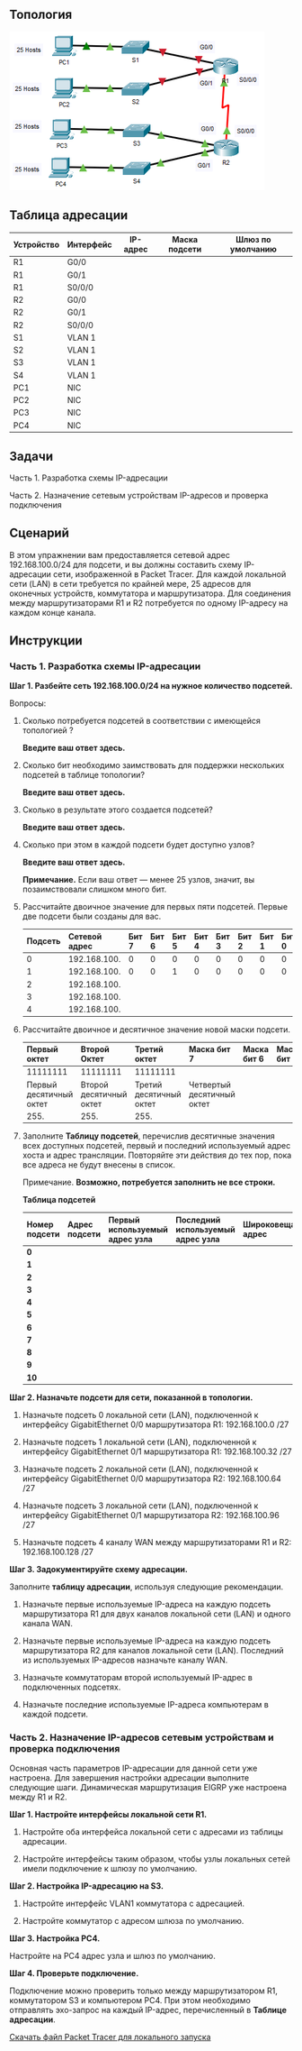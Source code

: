 ## Топология

![](./assets/topology.png)

## Таблица адресации

| Устройство | Интерфейс | IP-адрес | Маска подсети | Шлюз по умолчанию |
|------------|-----------|----------|---------------|-------------------|
| R1         | G0/0      |          |               |                   |
| R1         | G0/1      |          |               |                   |
| R1         | S0/0/0    |          |               |                   |
| R2         | G0/0      |          |               |                   |
| R2         | G0/1      |          |               |                   |
| R2         | S0/0/0    |          |               |                   |
| S1         | VLAN 1    |          |               |                   |
| S2         | VLAN 1    |          |               |                   |
| S3         | VLAN 1    |          |               |                   |
| S4         | VLAN 1    |          |               |                   |
| PC1        | NIC       |          |               |                   |
| PC2        | NIC       |          |               |                   |
| PC3        | NIC       |          |               |                   |
| PC4        | NIC       |          |               |                   |

## Задачи

Часть 1. Разработка схемы IP-адресации

Часть 2. Назначение сетевым устройствам IP-адресов и проверка подключения

## Сценарий

В этом упражнении вам предоставляется сетевой адрес 192.168.100.0/24 для подсети, и вы должны составить схему IP-адресации сети, изображенной в Packet Tracer. Для каждой локальной сети (LAN) в сети требуется по крайней мере, 25 адресов для оконечных устройств, коммутатора и маршрутизатора. Для соединения между маршрутизаторами R1 и R2 потребуется по одному IP-адресу на каждом конце канала.

## Инструкции

### Часть 1. Разработка схемы IP-адресации

**Шаг 1. Разбейте сеть 192.168.100.0/24 на нужное количество подсетей.**

Вопросы:

1.  Сколько потребуется подсетей в соответствии с имеющейся топологией ?

    **Введите ваш ответ здесь.**

2.  Сколько бит необходимо заимствовать для поддержки нескольких подсетей в таблице топологии?

    **Введите ваш ответ здесь.**

3.  Сколько в результате этого создается подсетей?

    **Введите ваш ответ здесь.**

4.  Сколько при этом в каждой подсети будет доступно узлов?

    **Введите ваш ответ здесь.**

    **Примечание.** Если ваш ответ — менее 25 узлов, значит, вы позаимствовали слишком много бит.

5.  Рассчитайте двоичное значение для первых пяти подсетей. Первые две подсети были созданы для вас.

    | Подсеть | Сетевой адрес | Бит 7 | Бит 6 | Бит 5 | Бит 4 | Бит 3 | Бит 2 | Бит 1 | Бит 0 |
    |---------|---------------|-------|-------|-------|-------|-------|-------|-------|-------|
    | 0       | 192.168.100.  | 0     | 0     | 0     | 0     | 0     | 0     | 0     | 0     |
    | 1       | 192.168.100.  | 0     | 0     | 1     | 0     | 0     | 0     | 0     | 0     |
    | 2       | 192.168.100.  |       |       |       |       |       |       |       |       |
    | 3       | 192.168.100.  |       |       |       |       |       |       |       |       |
    | 4       | 192.168.100.  |       |       |       |       |       |       |       |       |

6.  Рассчитайте двоичное и десятичное значение новой маски подсети.

    | Первый октет            | Второй Октет            | Третий октет            | Маска бит 7                | Маска бит 6 | Маска бит 5 | Маска бит 4 | Маска бит 3 | Маска бит 2 | Маска бит 1 | Маска бит 0 |
    |-------------------------|-------------------------|-------------------------|----------------------------|-------------|-------------|-------------|-------------|-------------|-------------|-------------|
    | 11111111                | 11111111                | 11111111                |                            |             |             |             |             |             |             |             |
    | Первый десятичный октет | Второй десятичный октет | Третий десятичный октет | Четвертый десятичный октет |             |             |             |             |             |             |             |
    | 255\.                   | 255\.                   | 255\.                   |                            |             |             |             |             |             |             |             |

7.  Заполните **Таблицу подсетей**, перечислив десятичные значения всех доступных подсетей, первый и последний используемый адрес хоста и адрес трансляции. Повторяйте эти действия до тех пор, пока все адреса не будут внесены в список.

    Примечание. **Возможно, потребуется заполнить не все строки.**

    **Таблица подсетей**

    | Номер подсети | Адрес подсети | Первый используемый адрес узла | Последний используемый адрес узла | Широковещательный адрес |
    |---------------|---------------|--------------------------------|-----------------------------------|-------------------------|
    | **0**         |               |                                |                                   |                         |
    | **1**         |               |                                |                                   |                         |
    | **2**         |               |                                |                                   |                         |
    | **3**         |               |                                |                                   |                         |
    | **4**         |               |                                |                                   |                         |
    | **5**         |               |                                |                                   |                         |
    | **6**         |               |                                |                                   |                         |
    | **7**         |               |                                |                                   |                         |
    | **8**         |               |                                |                                   |                         |
    | **9**         |               |                                |                                   |                         |
    | **10**        |               |                                |                                   |                         |

**Шаг 2. Назначьте подсети для сети, показанной в топологии.**

1.  Назначьте подсеть 0 локальной сети (LAN), подключенной к интерфейсу GigabitEthernet 0/0 маршрутизатора R1: 192.168.100.0 /27

2.  Назначьте подсеть 1 локальной сети (LAN), подключенной к интерфейсу GigabitEthernet 0/1 маршрутизатора R1: 192.168.100.32 /27

3.  Назначьте подсеть 2 локальной сети (LAN), подключенной к интерфейсу GigabitEthernet 0/0 маршрутизатора R2: 192.168.100.64 /27

4.  Назначьте подсеть 3 локальной сети (LAN), подключенной к интерфейсу GigabitEthernet 0/1 маршрутизатора R2: 192.168.100.96 /27

5.  Назначьте подсеть 4 каналу WAN между маршрутизаторами R1 и R2: 192.168.100.128 /27

**Шаг 3. Задокументируйте схему адресации.**

Заполните **таблицу адресации**, используя следующие рекомендации.

1.  Назначьте первые используемые IP-адреса на каждую подсеть маршрутизатора R1 для двух каналов локальной сети (LAN) и одного канала WAN.

2.  Назначьте первые используемые IP-адреса на каждую подсеть маршрутизатора R2 для каналов локальной сети (LAN). Последний из используемых IP-адресов назначьте каналу WAN.

3.  Назначьте коммутаторам второй используемый IP-адрес в подключенных подсетях.

4.  Назначьте последние используемые IP-адреса компьютерам в каждой подсети.

### Часть 2. Назначение IP-адресов сетевым устройствам и проверка подключения

Основная часть параметров IP-адресации для данной сети уже настроена. Для завершения настройки адресации выполните следующие шаги. Динамическая маршрутизация EIGRP уже настроена между R1 и R2.

**Шаг 1. Настройте интерфейсы локальной сети R1.**

1.  Настройте оба интерфейса локальной сети с адресами из таблицы адресации.

2.  Настройте интерфейсы таким образом, чтобы узлы локальных сетей имели подключение к шлюзу по умолчанию.

**Шаг 2. Настройка IP-адресацию на S3.**

1.  Настройте интерфейс VLAN1 коммутатора с адресацией.

2.  Настройте коммутатор с адресом шлюза по умолчанию.

**Шаг 3. Настройка PC4.**

Настройте на PC4 адрес узла и шлюз по умолчанию.

**Шаг 4. Проверьте подключение.**

Подключение можно проверить только между маршрутизатором R1, коммутатором S3 и компьютером PC4. При этом необходимо отправлять эхо-запрос на каждый IP-адрес, перечисленный в **Таблице адресации**.

[Скачать файл Packet Tracer для локального запуска](./assets/11.7.5-lab.pka)
